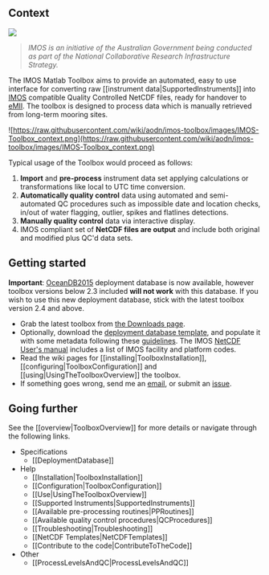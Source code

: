 ## Context ##

![](https://raw.githubusercontent.com/wiki/aodn/imos-toolbox/images/imos_logo.png)

> _IMOS is an initiative of the Australian Government being conducted as part of the National Collaborative Research Infrastructure Strategy._

The IMOS Matlab Toolbox aims to provide an automated, easy to use interface for converting raw [[instrument data|SupportedInstruments]] into [IMOS](http://www.imos.org.au) compatible Quality Controlled NetCDF files, ready for handover to [eMII](http://imos.org.au/emii.html). The toolbox is designed to process data which is manually retrieved from long-term mooring sites.

![https://raw.githubusercontent.com/wiki/aodn/imos-toolbox/images/IMOS-Toolbox_context.png](https://raw.githubusercontent.com/wiki/aodn/imos-toolbox/images/IMOS-Toolbox_context.png)

Typical usage of the Toolbox would proceed as follows:

  1. **Import** and **pre-process** instrument data set applying calculations or transformations like local to UTC time conversion.
  1. **Automatically quality control** data using automated and semi-automated QC procedures such as impossible date and location checks, in/out of water flagging, outlier, spikes and flatlines detections.
  1. **Manually quality control** data via interactive display.
  1. IMOS compliant set of **NetCDF files are output** and include both original and modified plus QC'd data sets.

## Getting started ##

**Important**: [OceanDB2015](http://data.aodn.org.au/IMOS/public/eMII/softwares/imos-toolbox/OceanDB2015.mdb.zip) deployment database is now available, however toolbox versions below 2.3 included **will not work** with this database. If you wish to use this new deployment database, stick with the latest toolbox version 2.4 and above.

  * Grab the latest toolbox from [the Downloads page](http://data.aodn.org.au/IMOS/public/eMII/softwares/imos-toolbox/).
  * Optionally, download the [deployment database template](http://data.aodn.org.au/IMOS/public/eMII/softwares/imos-toolbox/OceanDB2015.mdb.zip), and populate it with some metadata following these [guidelines](https://raw.githubusercontent.com/wiki/aodn/imos-toolbox/documents/deployment_database_conventions.pdf). The IMOS [NetCDF User's manual](https://raw.githubusercontent.com/wiki/aodn/imos-toolbox/documents/IMOS_netCDF_usermanual_v1.3.pdf) includes a list of IMOS facility and platform codes.
  * Read the wiki pages for [[installing|ToolboxInstallation]], [[configuring|ToolboxConfiguration]] and [[using|UsingTheToolboxOverview]] the toolbox.
  * If something goes wrong, send me an [email](mailto:guillaume.galibert@utas.edu.au), or submit an [issue](https://github.com/aodn/imos-toolbox/issues).

## Going further ##

See the [[overview|ToolboxOverview]] for more details or navigate through the following links.

  * Specifications
    * [[DeploymentDatabase]]
  * Help
    * [[Installation|ToolboxInstallation]]
    * [[Configuration|ToolboxConfiguration]]
    * [[Use|UsingTheToolboxOverview]]
    * [[Supported Instruments|SupportedInstruments]]
    * [[Available pre-processing routines|PPRoutines]]
    * [[Available quality control procedures|QCProcedures]]
    * [[Troubleshooting|Troubleshooting]]
    * [[NetCDF Templates|NetCDFTemplates]]
    * [[Contribute to the code|ContributeToTheCode]]
  * Other
    * [[ProcessLevelsAndQC|ProcessLevelsAndQC]]
